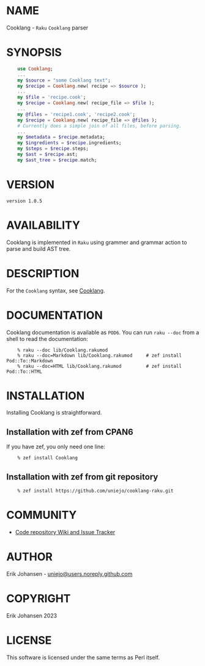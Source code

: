 NAME
====

Cooklang - `Raku` `Cooklang` parser

SYNOPSIS
========

```raku
    use Cooklang;
    ...
    my $source = "some Cooklang text";
    my $recipe = Cooklang.new( recipe => $source );
    ...
    my $file = 'recipe.cook';
    my $recipe = Cooklang.new( recipe_file => $file );
    ...
    my @files = 'recipe1.cook', 'recipe2.cook';
    my $recipe = Cooklang.new( recipe_file => @files );
    # Currently does a simple join of all files, before parsing.
    ...
    my $metadata = $recipe.metadata;
    my $ingredients = $recipe.ingredients;
    my $steps = $recipe.steps;
    my $ast = $recipe.ast;
    my $ast_tree = $recipe.match;
```

VERSION
=======

    version 1.0.5

AVAILABILITY
============

Cooklang is implemented in `Raku` using grammer and grammar action to parse and build AST tree.

DESCRIPTION
===========

For the `Cooklang` syntax, see [Cooklang](https://cooklang.org/).

DOCUMENTATION
=============

Cooklang documentation is available as `POD6`. You can run `raku --doc` from a shell to read the documentation:

        % raku --doc lib/Cooklang.rakumod
        % raku --doc=Markdown lib/Cooklang.rakumod     # zef install Pod::To::Markdown
        % raku --doc=HTML lib/Cooklang.rakumod         # zef install Pod::To::HTML

INSTALLATION
============

Installing Cooklang is straightforward.

## Installation with zef from CPAN6

If you have zef, you only need one line:

        % zef install Cooklang

## Installation with zef from git repository

        % zef install https://github.com/uniejo/cooklang-raku.git

COMMUNITY
=========

- [Code repository Wiki and Issue Tracker](https://github.com/uniejo/cooklang-raku)

AUTHOR
======

Erik Johansen - uniejo@users.noreply.github.com

COPYRIGHT
=========

Erik Johansen 2023

LICENSE
=======

This software is licensed under the same terms as Perl itself.

